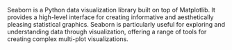Seaborn is a Python data visualization library built on top of Matplotlib. It provides a high-level interface for creating informative and aesthetically pleasing statistical graphics. Seaborn is particularly useful for exploring and understanding data through visualization, offering a range of tools for creating complex multi-plot visualizations. 
